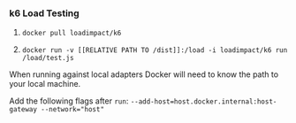 ### k6 Load Testing

1. `docker pull loadimpact/k6`

2. `docker run -v [[RELATIVE PATH TO /dist]]:/load -i loadimpact/k6 run /load/test.js`

When running against local adapters Docker will need to know the path to your local machine.

Add the following flags after `run`:
`--add-host=host.docker.internal:host-gateway --network="host"`
